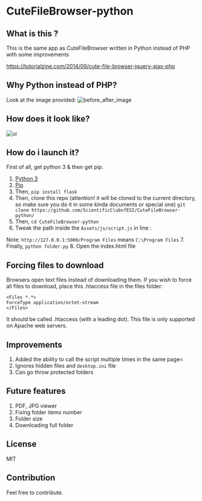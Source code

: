 
CuteFileBrowser-python
======

What is this ?
------

This is the same app as CuteFileBrowser written in Python instead of PHP with some improvements

https://tutorialzine.com/2014/09/cute-file-browser-jquery-ajax-php

Why Python instead of PHP?
------
Look at the image provided:
![before_after_image](https://github.com/ScientificClubofESI/CuteFileBrowser-python/raw/master/Preview/Speed_PHP_Python.png?raw=true "Before-After")

How does it look like?
------
![ui](https://github.com/ScientificClubofESI/CuteFileBrowser-python/raw/master/Preview/CuteFileBrowser.jpg "UI")


How do i launch it?
------

First of all, get python 3 & then get pip.

1. [Python 3](https://www.python.org/downloads/)
2. [Pip](https://pip.pypa.io/en/stable/installing/)
3. Then, ```pip install flask```
4. Then, clone this repo (attention! it will be cloned to the current directory, so make sure you do it in some kinda documents or special one) ```git clone https://github.com/ScientificClubofESI/CuteFileBrowser-python/ ```
5. Then, ```cd CuteFileBrowser-python```
6. Tweak the path inside the ```Assets/js/script.js``` in line :

Note: ```http://127.0.0.1:5000/Program Files``` means ```C:\Program Files```
7. Finally, ```python folder.py```
8. Open the index.html file

Forcing files to download
------
Browsers open text files instead of downloading them. If you wish to force all files to download, place this .htaccess file in the files folder:
```
<Files *.*>
ForceType application/octet-stream
</Files>
```
It should be called .htaccess (with a leading dot). This file is only supported on Apache web servers.


Improvements
------
1. Added the ability to call the script multiple times in the same page<
2. Ignores hidden files and ```desktop.ini``` file
3. Can go throw protected folders 

Future features
------
1. PDF, JPG viewer
2. Fixing folder items number
3. Folder size
4. Downloading full folder

License
------
MIT

Contribution
------
Feel free to contribute.
